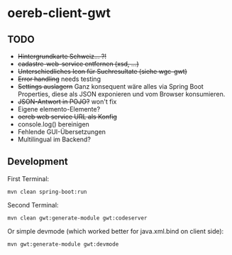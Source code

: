# oereb-client-gwt

## TODO
- ~~Hintergrundkarte Schweiz... ?!~~
- ~~cadastre-web-service entfernen (xsd, ...)~~
- ~~Unterschiedliches Icon für Suchresultate (siehe wgc-gwt)~~
- ~~Error handling~~ needs testing
- ~~Settings auslagern~~ Ganz konsequent wäre alles via Spring Boot Properties, diese als JSON exponieren und vom Browser konsumieren.
- ~~JSON-Antwort in POJO?~~ won't fix
- Eigene elemento-Elemente?
- ~~oereb web service URL als Konfig~~
- console.log() bereinigen
- Fehlende GUI-Übersetzungen
- Multilingual im Backend?

## Development

First Terminal:
```
mvn clean spring-boot:run
```

Second Terminal:
```
mvn clean gwt:generate-module gwt:codeserver
```

Or simple devmode (which worked better for java.xml.bind on client side):
```
mvn gwt:generate-module gwt:devmode 
```
